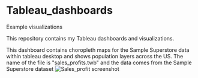 # Tableau_dashboards
Example visualizations

This repository contains my Tableau dashboards and visualizations.

 This dashboard contains choropleth maps for the Sample Superstore data within tableau desktop and shows population layers across the US. 
		The name of the file is "sales_profits.twb"
		and the data comes from the Sample Superstore dataset
		![Sales_profit screenshot](https://user-images.githubusercontent.com/67971912/171043041-f896829e-1b97-48bf-a4b2-e258cede1a20.png)
